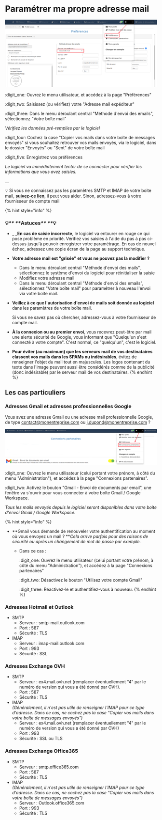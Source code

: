 # Paramétrer ma propre adresse mail

![](../../../.gitbook/assets/screenshot-58-.png)



:digit_one: Ouvrez le menu utilisateur, et accédez à la page "Préférences"

:digit_two: Saisissez (ou vérifiez) votre "Adresse mail expéditeur"

:digit_three: Dans le menu déroulant central "Méthode d'envoi des emails", sélectionnez "Votre boîte mail"

_Vérifiez les données pré-remplies par le logiciel_

:digit_four: Cochez la case "Copier vos mails dans votre boîte de messages envoyés" si vous souhaitez retrouver vos mails envoyés, via le logiciel, dans le dossier "Envoyés" ou "Sent" de votre boîte mail

:digit_five: Enregistrez vos préférences

_Le logiciel va immédiatement tenter de se connecter pour vérifier les informations que vous avez saisies._

__

:bulb: Si vous ne connaissez pas les paramètres SMTP et IMAP de votre boite mail, [**suivez-ce lien**](https://assistance.orange.fr/mobile-tablette/tous-les-mobiles-et-tablettes/installer-et-utiliser/utiliser-internet-mail-et-cloud/mail/l-application-mail-orange/parametrer-et-configurer/mail-configurer-les-serveurs-sortants-et-entrants-des-principaux-comptes-mails\_47992-48856#onglet2), il peut vous aider. Sinon, adressez-vous à votre fournisseur de compte mail



{% hint style="info" %}
### :bulb:_** **_**Astuces**_** **_:bulb: 

*   _ _**En cas de saisie incorrecte**, le logiciel va entourer en rouge ce qui pose problème en priorité. Vérifiez vos saisies à l'aide du pas à pas ci-dessus jusqu'à pouvoir enregistrer votre paramétrage. En cas de nouvel échec, adressez une copie écran de la page au support technique.


*   **Votre adresse mail est "grisée" et vous ne pouvez pas la modifier ?**

    * Dans le menu déroulant central "Méthode d'envoi des mails", sélectionnez le système d'envoi du logiciel pour réinitialiser la saisie
    * Modifiez votre adresse mail
    * Dans le menu déroulant central "Méthode d'envoi des emails", sélectionnez "Votre boîte mail" pour paramétrer à nouveau l'envoi via votre boîte mail.


*   **Veillez à ce que l'autorisation d'envoi de mails soit donnée au logiciel** dans les paramètres de votre boîte mail.

    Si vous ne savez pas où chercher, adressez-vous à votre fournisseur de compte mail.


*   **À la connexion ou au premier envoi**, vous recevrez peut-être par mail une alerte sécurité de Google, vous informant que "Quelqu'un s'est connecté à votre compte". C'est normal, ce "quelqu'un", c'est le logiciel.


* **Pour éviter (au maximum) que les serveurs mail de vos destinataires classent vos mails dans les SPAMs ou indésirables**, évitez de renseigner l'objet du mail tout en majuscules. Les logos contenant du texte dans l'image peuvent aussi être considérés comme de la publicité (donc indésirable) par le serveur mail de vos destinataires.
{% endhint %}

## Les cas particuliers

### Adresses Gmail et adresses professionnelles Google

Vous avez une adresse Gmail ou une adresse mail professionnelle Google, de type contact@monentreprise.com ou j.dupond@monentreprise.com ?

![](../../../.gitbook/assets/screenshot-54-.png)



:digit_one: Ouvrez le menu utilisateur (celui portant votre prénom, à côté du menu "Administration"), et accédez à la page "Connexions partenaires".

:digit_two: Activez le bouton "Gmail - Envoi de documents par email", une fenêtre va s'ouvrir pour vous connecter à votre boîte Gmail / Google Workspace.

_Tous les mails envoyés depuis le logiciel seront disponibles dans votre boite d'envoi Gmail / Google Workspace._

{% hint style="info" %}
* **Gmail vous demande de renouveler votre authentification au moment où vous envoyez un mail ? **_Cela arrive parfois pour des raisons de sécurité ou après un changement de mot de passe par exemple._
  *   Dans ce cas :

      :digit_one: Ouvrez le menu utilisateur (celui portant votre prénom, à côté du menu "Administration"), et accédez à la page "Connexions partenaires"

      :digit_two: Désactivez le bouton "Utilisez votre compte Gmail"

      :digit_three: Réactivez-le et authentifiez-vous à nouveau.
{% endhint %}

###

### Adresses Hotmail et Outlook

* SMTP
  * Serveur : smtp-mail.outlook.com
  * Port : 587
  * Sécurité : TLS
* IMAP
  * Serveur : imap-mail.outlook.com
  * Port : 993
  * Sécurité :  SSL

###

### Adresses Exchange OVH

* SMTP
  * Serveur : ex4.mail.ovh.net (remplacer éventuellement "4" par le numéro de version qui vous a été donné par OVH).
  * Port : 587
  * Sécurité : TLS
* IMAP\
  _(Généralement, il n'est pas utile de renseigner l'IMAP pour ce type d'adresse. Dans ce cas, ne cochez pas la case "Copier vos mails dans votre boîte de messages envoyés")_
  * Serveur : ex4.mail.ovh.net (remplacer éventuellement "4" par le numéro de version qui vous a été donné par OVH)
  * Port : 993
  * Sécurité :  SSL ou TLS

###

### Adresses Exchange Office365

* SMTP
  * Serveur : smtp.office365.com
  * Port : 587
  * Sécurité : TLS
* IMAP\
  _(Généralement, il n'est pas utile de renseigner l'IMAP pour ce type d'adresse. Dans ce cas, ne cochez pas la case "Copier vos mails dans votre boîte de messages envoyés")_
  * Serveur : Outlook.office365.com
  * Port : 993
  * Sécurité :  TLS

